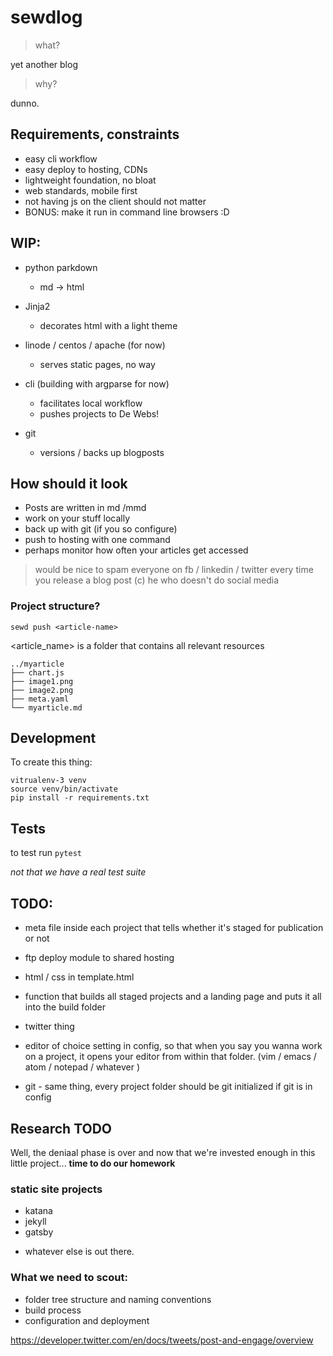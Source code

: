 # sewdlog

> what?

yet another blog

> why?

dunno.

## Requirements, constraints

- easy cli workflow
- easy deploy to hosting, CDNs
- lightweight foundation, no bloat
- web standards, mobile first
- not having js on the client should not matter
- BONUS: make it run in command line browsers :D 


## WIP:

- python parkdown
    - md -> html

- Jinja2
    - decorates html with a light theme 

- linode / centos / apache (for now) 
    - serves static pages, no way

- cli (building with argparse for now)
    - facilitates local workflow
    - pushes projects to De Webs!

- git
    - versions / backs up blogposts



## How should it look
- Posts are written in md /mmd
- work on your stuff locally
- back up with git (if you so configure)
- push to hosting with one command
- perhaps monitor how often your articles get accessed

> would be nice to spam everyone on fb / linkedin / twitter every time you release a blog post (c) he who doesn't do social media 




### Project structure?

`sewd push <article-name>` 

<article_name> is a folder that contains all relevant resources

```
../myarticle
├── chart.js
├── image1.png
├── image2.png
├── meta.yaml
└── myarticle.md
```




## Development 

To create this thing:

```
vitrualenv-3 venv
source venv/bin/activate
pip install -r requirements.txt
```

## Tests

to test run `pytest`

*not that we have a real test suite*

## TODO:

- meta file inside each project that tells whether it's staged for publication or not

- ftp deploy module to shared hosting

- html / css in template.html

- function that builds all staged projects and a landing page and puts it all into the build folder

- twitter thing

- editor of choice setting in config, so that when you say you wanna work on a project, it opens your editor from within that folder. (vim / emacs / atom / notepad / whatever )

- git - same thing, every project folder should be git initialized if git is in config


## Research TODO

Well, the deniaal phase is over and now that we're invested enough in this little project... **time to do our homework**

### static site projects
- katana
- jekyll
- gatsby

+ whatever else is out there.

### What we need to scout:

- folder tree structure and naming conventions
- build process
- configuration and deployment

https://developer.twitter.com/en/docs/tweets/post-and-engage/overview
